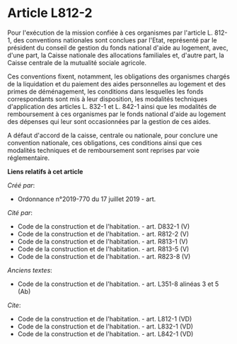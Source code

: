 # Article L812-2

Pour l'exécution de la mission confiée à ces organismes par l'article L. 812-1, des conventions nationales sont conclues par
l'Etat, représenté par le président du conseil de gestion du fonds national d'aide au logement, avec, d'une part, la Caisse
nationale des allocations familiales et, d'autre part, la Caisse centrale de la mutualité sociale agricole. 

Ces conventions fixent, notamment, les obligations des organismes chargés de la liquidation et du paiement des aides
personnelles au logement et des primes de déménagement, les conditions dans lesquelles les fonds correspondants sont mis à
leur disposition, les modalités techniques d'application des articles L. 832-1 et L. 842-1 ainsi que les modalités de
remboursement à ces organismes par le fonds national d'aide au logement des dépenses qui leur sont occasionnées par la
gestion de ces aides. 

A défaut d'accord de la caisse, centrale ou nationale, pour conclure une convention nationale, ces obligations, ces
conditions ainsi que ces modalités techniques et de remboursement sont reprises par voie réglementaire.

**Liens relatifs à cet article**

_Créé par_:

  - Ordonnance n°2019-770 du 17 juillet 2019 - art.

_Cité par_:

  - Code de la construction et de l'habitation. - art. D832-1 (V)
  - Code de la construction et de l'habitation. - art. R812-2 (V)
  - Code de la construction et de l'habitation. - art. R813-1 (V)
  - Code de la construction et de l'habitation. - art. R813-5 (V)
  - Code de la construction et de l'habitation. - art. R823-8 (V)

_Anciens textes_:

  - Code de la construction et de l'habitation. - art. L351-8 alinéas 3 et 5 (Ab)

_Cite_:

  - Code de la construction et de l'habitation. - art. L812-1 (VD)
  - Code de la construction et de l'habitation. - art. L832-1 (VD)
  - Code de la construction et de l'habitation. - art. L842-1 (VD)

